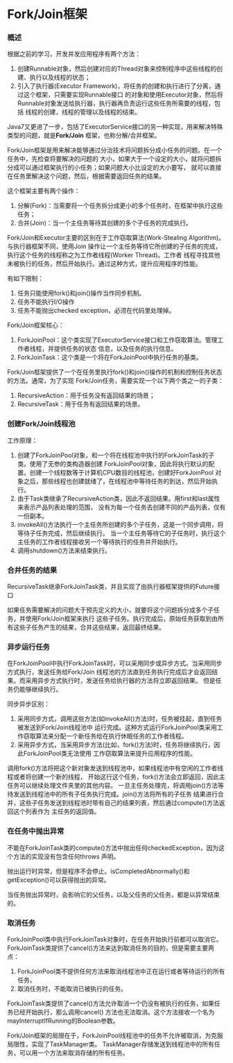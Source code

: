 # Fork/Join框架
### 概述
根据之前的学习，开发并发应用程序有两个方法：
1. 创建Runnable对象，然后创建对应的Thread对象来控制程序中这些线程的创建、执行以及线程的状态；
2. 引入了执行器(Executor Framework)，将任务的创建和执行进行了分离，通过这个框架，只需要实现Runnable接口
的对象和使用Executor对象，然后将Runnable对象发送给执行器，执行器再负责运行这些任务所需要的线程，包括
线程的创建，线程的管理以及线程的结束。

Java7又更进了一步，包括了ExecutorService接口的另一种实现，用来解决特殊类型的问题，就是**Fork/Join**
框架，也称分解/合并框架。

Fork/Join框架是用来解决能够通过分治技术将问题拆分成小任务的问题。在一个任务中，先检查将要解决的问题的
大小，如果大于一个设定的大小，就将问题拆分成可以通过框架执行的小任务；如果问题大小比设定的大小要写，
就可以直接在任务里解决这个问题，然后，根据需要返回任务的结果。

这个框架主要有两个操作：
1. 分解(Fork)：当需要将一个任务拆分成更小的多个任务时，在框架中执行这些任务；
2. 合并(Join)：当一个主任务等待其创建的多个子任务的完成执行。

Fork/Join和Executor主要的区别在于工作窃取算法(Work-Stealing Algorithm)。与执行器框架不同，使用Join
操作让一个主任务等待它所创建的子任务的完成，执行这个任务的线程称之为工作者线程(Worker Thread)。工作者
线程寻找其他未被执行的任务，然后开始执行。通过这种方式，提升应用程序的性能。

有如下限制：
1. 任务只能使用fork()和join()操作当作同步机制。
2. 任务不能执行I/O操作
3. 任务不能抛出checked exception，必须在代码里处理掉。

Fork/Join框架核心：
1. ForkJoinPool：这个类实现了ExecutorService接口和工作窃取算法。管理工作者线程，并提供任务的状态
信息，以及任务的执行信息。
2. ForkJoinTask：这个类是一个将在ForkJoinPool中执行任务的基类。

Fork/Join框架提供了一个在任务里执行fork()和join()操作的机制和控制任务状态的方法。通常，为了实现
Fork/Join任务，需要实现一个以下两个类之一的子类：
1. RecursiveAction：用于任务没有返回结果的场景；
2. RecursiveTask：用于任务有返回结果的场景。
### 创建Fork/Join线程池
工作原理：
1. 创建了ForkJoinPool对象，和一个将在线程池中执行的ForkJoinTask的子类。使用了无参的类构造器创建
ForkJoinPool对象，因此将执行默认的配置。创建一个线程数等于计算机CPU数目的线程池，创建好ForkJoinPool
对象之后，那些线程也创建就绪了，在线程池中等待任务的到达，然后开始执行。
2. 由于Task类继承了RecursiveAction类，因此不返回结果。用first和last属性来表示产品列表处理的范围，
没有为每一个任务去创建不同的产品列表，仅有一份副本。
3. invokeAll()方法执行一个主任务所创建的多个子任务，这是一个同步调用，将等待子任务完成，然后继续执行。
当一个主任务等待它的子任务时，执行这个主任务的工作者线程接收另一个等待执行的任务并开始执行。
4. 调用shutdown()方法来结束执行。
### 合并任务的结果
RecursiveTask继承ForkJoinTask类，并且实现了由执行器框架提供的Future接口

如果任务需要解决的问题大于预先定义的大小，就要将这个问题拆分成多个子任务，并使用Fork/Join框架来执行
这些子任务。执行完成后，原始任务获取到由所有这些子任务产生的结果，合并这些结果，返回最终结果。
### 异步运行任务
在ForkJoinPool中执行ForkJoinTask时，可以采用同步或异步方式。当采用同步方式执行，发送任务给Fork/Join
线程池的方法直到任务执行完成后才会返回结果。而采用异步方式执行时，发送任务给执行器的方法将立即返回结果。
但是任务仍能够继续执行。

同步异步区别：
1. 采用同步方式，调用这些方法(如invokeAll()方法)时，任务被挂起，直到任务被发送到Fork/Join线程池中
运行完成。这种方式运行ForkJoinPool类采用工作窃取算法来分配一个新任务给在执行休眠任务的工作者线程。
2. 采用异步方式，当采用异步方法(比如，fork()方法)时，任务将继续执行，因此ForkJoinPool类无法使用
工作窃取算法来提升应用程序的性能。

调用fork()方法将把这个新对象发送到线程池中，如果线程池中有空闲的工作者线程或者将创建一个新的线程，
开始这行这个任务，fork()方法会立即返回，因此主任务可以继续处理文件夹里的其他内容。
一旦主任务处理完，将调用join()方法等待发送到线程池中的所有子任务执行完成。join()方法将所有的子任务
结果进行合并，这些子任务发送到线程池时带有自己的结果列表，然后通过compute()方法返回这个列表作为
主任务的返回值。
### 在任务中抛出异常
不能在ForkJoinTask类的compute()方法中抛出任何checkedException，因为这个方法的实现没有包含任何throws
声明。

抛出运行时异常，但是程序不会停止。isCompletedAbnormally()和getException()可以获得抛出的异常。

当任务抛出异常时，会影响它的父任务，以及父任务的父任务，都是以异常结束的。
### 取消任务
ForkJoinPool类中执行ForkJoinTask对象时，在任务开始执行前都可以取消它。
ForkJoinTask类提供了cancel()方法来达到取消任务的目的，但是需要主要两点：
1. ForkJoinPool类不提供任何方法来取消线程池中正在运行或者等待运行的所有任务。
2. 取消任务时，不能取消已被执行的任务。

ForkJoinTask类提供了cancel()方法允许取消一个仍没有被执行的任务，如果任务已经开始执行，那么调用cancel()
方法也无法取消。这个方法接收一个名为mayInterruptIfRunning的Boolean参数。

Fork/Join框架的局限在于，ForkJoinPool线程池中的任务不允许被取消，为克服局限性，实现了TaskManager类。
TaskManager存储发送到线程池中的所有任务，可以用一个方法来取消存储的所有任务。